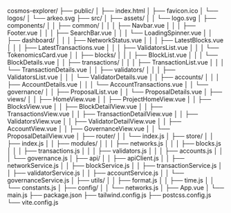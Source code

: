 cosmos-explorer/
├── public/
│   ├── index.html
│   ├── favicon.ico
│   └── logos/
│       └── arkeo.svg
├── src/
│   ├── assets/
│   │   └── logo.svg
│   ├── components/
│   │   ├── common/
│   │   │   ├── Navbar.vue
│   │   │   ├── Footer.vue
│   │   │   ├── SearchBar.vue
│   │   │   └── LoadingSpinner.vue
│   │   ├── dashboard/
│   │   │   ├── NetworkStatus.vue
│   │   │   ├── LatestBlocks.vue
│   │   │   ├── LatestTransactions.vue
│   │   │   ├── ValidatorsList.vue
│   │   │   └── TokenomicsCard.vue
│   │   ├── blocks/
│   │   │   ├── BlockList.vue
│   │   │   └── BlockDetails.vue
│   │   ├── transactions/
│   │   │   ├── TransactionList.vue
│   │   │   └── TransactionDetails.vue
│   │   ├── validators/
│   │   │   ├── ValidatorsList.vue
│   │   │   └── ValidatorDetails.vue
│   │   ├── accounts/
│   │   │   ├── AccountDetails.vue
│   │   │   └── AccountTransactions.vue
│   │   └── governance/
│   │       ├── ProposalList.vue
│   │       └── ProposalDetails.vue
│   ├── views/
│   │   ├── HomeView.vue
│   │   ├── ProjectHomeView.vue
│   │   ├── BlocksView.vue
│   │   ├── BlockDetailView.vue
│   │   ├── TransactionsView.vue
│   │   ├── TransactionDetailView.vue
│   │   ├── ValidatorsView.vue
│   │   ├── ValidatorDetailView.vue
│   │   ├── AccountView.vue
│   │   ├── GovernanceView.vue
│   │   └── ProposalDetailView.vue
│   ├── router/
│   │   └── index.js
│   ├── store/
│   │   ├── index.js
│   │   ├── modules/
│   │   │   ├── networks.js
│   │   │   ├── blocks.js
│   │   │   ├── transactions.js
│   │   │   ├── validators.js
│   │   │   ├── accounts.js
│   │   │   └── governance.js
│   ├── api/
│   │   ├── apiClient.js
│   │   ├── networkService.js
│   │   ├── blockService.js
│   │   ├── transactionService.js
│   │   ├── validatorService.js
│   │   ├── accountService.js
│   │   └── governanceService.js
│   ├── utils/
│   │   ├── format.js
│   │   ├── time.js
│   │   └── constants.js
│   ├── config/
│   │   └── networks.js
│   ├── App.vue
│   └── main.js
├── package.json
├── tailwind.config.js
├── postcss.config.js
└── vite.config.js
